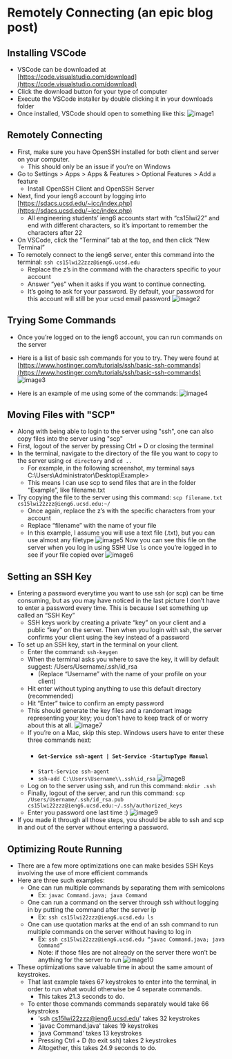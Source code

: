 # Remotely Connecting (an epic blog post)

## Installing VSCode
- VSCode can be downloaded at [https://code.visualstudio.com/download](https://code.visualstudio.com/download)
- Click the download button for your type of computer
- Execute the VSCode installer by double clicking it in your downloads folder
- Once installed, VSCode should open to something like this:
![image1](image1.PNG)


## Remotely Connecting
- First, make sure you have OpenSSH installed for both client and server on your computer. 
    - This should only be an issue if you’re on Windows
- Go to Settings > Apps > Apps & Features > Optional Features > Add a feature
    - Install OpenSSH Client and OpenSSH Server
- Next, find your ieng6 account by logging into [https://sdacs.ucsd.edu/~icc/index.php](https://sdacs.ucsd.edu/~icc/index.php)
    - All engineering students’ ieng6 accounts start with “cs15lwi22” and end with different characters, so it’s important to remember the characters after 22
- On VSCode, click the “Terminal” tab at the top, and then click “New Terminal”
- To remotely connect to the ieng6 server, enter this command into the terminal: `ssh cs15lwi22zzz@ieng6.ucsd.edu`
    - Replace the z’s in the command with the characters specific to your account
    - Answer “yes” when it asks if you want to continue connecting.
    - It’s going to ask for your password. By default, your password for this account will still be your ucsd email password
![image2](image2.PNG)


## Trying Some Commands
- Once you’re logged on to the ieng6 account, you can run commands on the server
- Here is a list of basic ssh commands for you to try. They were found at [https://www.hostinger.com/tutorials/ssh/basic-ssh-commands](https://www.hostinger.com/tutorials/ssh/basic-ssh-commands)
![image3](image3.PNG)

- Here is an example of me using some of the commands:
![image4](image4.PNG)


## Moving Files with "SCP"
- Along with being able to login to the server using "ssh", one can also copy files into the server using "scp"
- First, logout of the server by pressing Ctrl + D or closing the terminal
- In the terminal, navigate to the directory of the file you want to copy to the server using `cd directory` and `cd ..`
    - For example, in the following screenshot, my terminal says C:\Users\Administrator\Desktop\Example> 
    - This means I can use scp to send files that are in the folder “Example”, like filename.txt
- Try copying the file to the server using this command: `scp filename.txt cs15lwi22zzz@ieng6.ucsd.edu:~/`
    - Once again, replace the z’s with the specific characters from your account
    - Replace “filename” with the name of your file
    - In this example, I assume you will use a text file (.txt), but you can use almost any filetype
![image5](image5.PNG)
Now you can see this file on the server when you log in using SSH!
Use `ls` once you’re logged in to see if your file copied over
![image6](image6.PNG)


## Setting an SSH Key
- Entering a password everytime you want to use ssh (or scp) can be time consuming, but as you may have noticed in the last picture I don’t have to enter a password every time. This is because I set something up called an “SSH Key”
    - SSH keys work by creating a private “key” on your client and a public “key” on the server. Then when you login with ssh, the server confirms your client using the key instead of a password
- To set up an SSH key, start in the terminal on your client. 
    - Enter the command: `ssh-keygen`
    - When the terminal asks you where to save the key, it will by default suggest: /Users/Username/.ssh/id_rsa
        - (Replace “Username” with the name of your profile on your client)
    - Hit enter without typing anything to use this default directory (recommended)
    - Hit “Enter” twice to confirm an empty password
    - This should generate the key files and a randomart image representing your key; you don’t have to keep track of or worry about this at all.
![image7](image7.PNG)
    - If you’re on a Mac, skip this step. Windows users have to enter these three commands next:
        - #### `Get-Service ssh-agent | Set-Service -StartupType Manual`
        - `Start-Service ssh-agent`
        - `ssh-add C:\Users\Username\\.ssh\id_rsa`
![image8](image8.PNG)
    - Log on to the server using ssh, and run this command: `mkdir .ssh`
    - Finally, logout of the server, and run this command: `scp /Users/Username/.ssh/id_rsa.pub cs15lwi22zzz@ieng6.ucsd.edu:~/.ssh/authorized_keys`
    - Enter you password one last time :)
![image9](image9.PNG)
- If you made it through all those steps, you should be able to ssh and scp in and out of the server without entering a password.


## Optimizing Route Running
- There are a few more optimizations one can make besides SSH Keys involving the use of more efficient commands
- Here are three such examples:
    - One can run multiple commands by separating them with semicolons
        - Ex: `javac Command.java; java Command`
    - One can run a command on the server through ssh without logging in by putting the command after the server ip
        - Ex: `ssh cs15lwi22zzz@ieng6.ucsd.edu ls`
    - One can use quotation marks at the end of an ssh command to run multiple commands on the server without having to log in
        - Ex: `ssh cs15lwi22zzz@ieng6.ucsd.edu “javac Command.java; java Command” `
        - Note: if those files are not already on the server there won’t be anything for the server to run
![image10](image10.PNG)
- These optimizations save valuable time in about the same amount of keystrokes.
    - That last example takes 67 keystrokes to enter into the terminal, in order to run what would otherwise be 4 separate commands.
        - This takes 21.3 seconds to do.
    - To enter those commands commands separately would take 66 keystrokes
        - 'ssh cs15lwi22zzz@ieng6.ucsd.edu' takes 32 keystrokes
        - 'javac Command.java' takes 19 keystrokes
        - 'java Command' takes 13 keystrokes
        - Pressing Ctrl + D (to exit ssh) takes 2 keystrokes
        - Altogether, this takes 24.9 seconds to do.